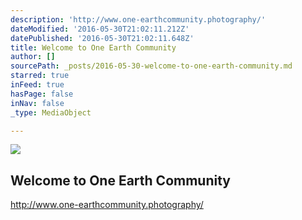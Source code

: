 ```yaml
---
description: 'http://www.one-earthcommunity.photography/'
dateModified: '2016-05-30T21:02:11.212Z'
datePublished: '2016-05-30T21:02:11.648Z'
title: Welcome to One Earth Community
author: []
sourcePath: _posts/2016-05-30-welcome-to-one-earth-community.md
starred: true
inFeed: true
hasPage: false
inNav: false
_type: MediaObject

---
```

<article style=""><img src="https://the-grid-user-content.s3-us-west-2.amazonaws.com/ef9bf873-e52b-4f22-af50-fff5ca647631.png" /><h1>Welcome to One Earth Community</h1></article>

http://www.one-earthcommunity.photography/